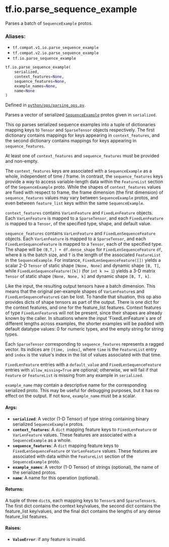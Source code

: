 <div itemscope itemtype="http://developers.google.com/ReferenceObject">
<meta itemprop="name" content="tf.io.parse_sequence_example" />
<meta itemprop="path" content="Stable" />
</div>

# tf.io.parse_sequence_example

Parses a batch of `SequenceExample` protos.

### Aliases:

* `tf.compat.v1.io.parse_sequence_example`
* `tf.compat.v2.io.parse_sequence_example`
* `tf.io.parse_sequence_example`

``` python
tf.io.parse_sequence_example(
    serialized,
    context_features=None,
    sequence_features=None,
    example_names=None,
    name=None
)
```



Defined in [`python/ops/parsing_ops.py`](/code/stable/tensorflow/python/ops/parsing_ops.py).

<!-- Placeholder for "Used in" -->

Parses a vector of serialized
[`SequenceExample`](https://www.tensorflow.org/code/tensorflow/core/example/example.proto)
protos given in `serialized`.

This op parses serialized sequence examples into a tuple of dictionaries
mapping keys to `Tensor` and `SparseTensor` objects respectively.
The first dictionary contains mappings for keys appearing in
`context_features`, and the second dictionary contains mappings for keys
appearing in `sequence_features`.

At least one of `context_features` and `sequence_features` must be provided
and non-empty.

The `context_features` keys are associated with a `SequenceExample` as a
whole, independent of time / frame.  In contrast, the `sequence_features` keys
provide a way to access variable-length data within the `FeatureList` section
of the `SequenceExample` proto.  While the shapes of `context_features` values
are fixed with respect to frame, the frame dimension (the first dimension)
of `sequence_features` values may vary between `SequenceExample` protos,
and even between `feature_list` keys within the same `SequenceExample`.

`context_features` contains `VarLenFeature` and `FixedLenFeature` objects.
Each `VarLenFeature` is mapped to a `SparseTensor`, and each `FixedLenFeature`
is mapped to a `Tensor`, of the specified type, shape, and default value.

`sequence_features` contains `VarLenFeature` and `FixedLenSequenceFeature`
objects. Each `VarLenFeature` is mapped to a `SparseTensor`, and each
`FixedLenSequenceFeature` is mapped to a `Tensor`, each of the specified type.
The shape will be `(B,T,) + df.dense_shape` for `FixedLenSequenceFeature`
`df`, where `B` is the batch size, and `T` is the length of the associated
`FeatureList` in the `SequenceExample`. For instance,
`FixedLenSequenceFeature([])` yields a scalar 2-D `Tensor` of static shape
`[None, None]` and dynamic shape `[B, T]`, while
`FixedLenSequenceFeature([k])` (for `int k >= 1`) yields a 3-D matrix `Tensor`
of static shape `[None, None, k]` and dynamic shape `[B, T, k]`.

Like the input, the resulting output tensors have a batch dimension. This
means that the original per-example shapes of `VarLenFeature`s and
`FixedLenSequenceFeature`s can be lost. To handle that situation, this op also
provides dicts of shape tensors as part of the output. There is one dict for
the context features, and one for the feature_list features. Context features
of type `FixedLenFeature`s will not be present, since their shapes are already
known by the caller. In situations where the input 'FixedLenFeature`s are of
different lengths across examples, the shorter examples will be padded with
default datatype values: 0 for numeric types, and the empty string for string
types.

Each `SparseTensor` corresponding to `sequence_features` represents a ragged
vector.  Its indices are `[time, index]`, where `time` is the `FeatureList`
entry and `index` is the value's index in the list of values associated with
that time.

`FixedLenFeature` entries with a `default_value` and `FixedLenSequenceFeature`
entries with `allow_missing=True` are optional; otherwise, we will fail if
that `Feature` or `FeatureList` is missing from any example in `serialized`.

`example_name` may contain a descriptive name for the corresponding serialized
proto. This may be useful for debugging purposes, but it has no effect on the
output. If not `None`, `example_name` must be a scalar.

#### Args:


* <b>`serialized`</b>: A vector (1-D Tensor) of type string containing binary
  serialized `SequenceExample` protos.
* <b>`context_features`</b>: A `dict` mapping feature keys to `FixedLenFeature` or
  `VarLenFeature` values. These features are associated with a
  `SequenceExample` as a whole.
* <b>`sequence_features`</b>: A `dict` mapping feature keys to
  `FixedLenSequenceFeature` or `VarLenFeature` values. These features are
  associated with data within the `FeatureList` section of the
  `SequenceExample` proto.
* <b>`example_names`</b>: A vector (1-D Tensor) of strings (optional), the name of the
  serialized protos.
* <b>`name`</b>: A name for this operation (optional).


#### Returns:

A tuple of three `dict`s, each mapping keys to `Tensor`s and
`SparseTensor`s. The first dict contains the context key/values,
the second dict contains the feature_list key/values, and the final dict
contains the lengths of any dense feature_list features.



#### Raises:


* <b>`ValueError`</b>: if any feature is invalid.